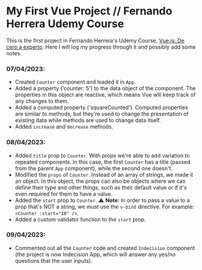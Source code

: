 # My First Vue Project // Fernando Herrera Udemy Course

This is the first project in Fernando Herrera's Udemy Course, [Vue.js: De cero a experto](https://www.udemy.com/course/vuejs-fh/). Here I will log my progress through it and possibly add some notes.

### **07/04/2023:**

- Created `Counter` component and loaded it in `App`.
- Added a property ('counter: 5') to the data object of the component. The properties in this object are reactive, which means Vue will keep track of any changes to them.
- Added a computed property ('squareCounted'). Computed properties are similar to methods, but they're used to change the presentation of existing data while methods are used to change data itself.
- Added `increase` and `decrease` methods.

### **08/04/2023:**

- Added `title` prop to `Counter`. With props we're able to add variation to repeated components. In this case, the first `Counter` has a title (passed from the parent `App` component), while the second one doesn't.
- Modified the `props` of `Counter`. Instead of an array of strings, we made it an object. In this object, the props can also be objects where we can define their type and other things, such as their default value or if it's even required for them to have a value.
- Added the `start` prop to `Counter`.
  ⚠️ **Note:** In order to pass a value to a prop that's NOT a string, we must use the `v-bind` directive. For example: `<Counter :start="10" />`.
- Added a custom validator function to the `start` prop.

### **09/04/2023:**

- Commented out all the `Counter` code and created `Indecision` component (the project is now Indecision App, which will answer any yes/no questions that the user inputs).
